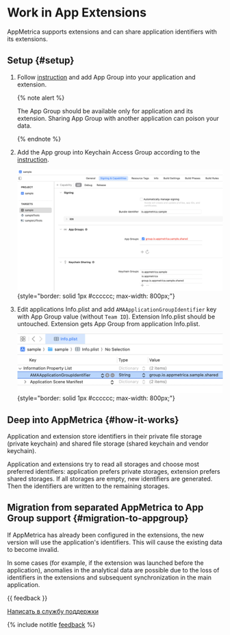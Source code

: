 # Work in App Extensions

AppMetrica supports extensions and can share application identifiers with its extensions. 

## Setup {#setup}

1. Follow [instruction](https://developer.apple.com/documentation/xcode/configuring-app-groups/) and add App Group into your application and extension. 

    {% note alert %}

    The App Group should be available only for application and its extension. Sharing App Group with another application can poison your data.

    {% endnote %}

2. Add the App group into Keychain Access Group according to the [instruction](https://developer.apple.com/documentation/security/sharing-access-to-keychain-items-among-a-collection-of-apps).

    ![](../../../../_images/entitlements.png){style="border: solid 1px #cccccc; max-width: 800px;"}

3. Edit applications Info.plist and add `AMAApplicationGroupIdentifier` key with App Group value (without `Team ID`). 
Extension Info.plist should be untouched. Extension gets App Group from application Info.plist.

    ![](../../../../_images/infoplist.png){style="border: solid 1px #cccccc; max-width: 800px;"}

## Deep into AppMetrica {#how-it-works}

Application and extension store identifiers in their private file storage (private keychain) and shared file storage (shared keychain and vendor keychain). 

Application and extensions try to read all storages and choose most preferred identifiers: application prefers private storages, extension prefers shared storages. If all storages are empty, new identifiers are generated. Then the identifiers are written to the remaining storages.

## Migration from separated AppMetrica to App Group support {#migration-to-appgroup}

If AppMetrica has already been configured in the extensions, the new version will use the application's identifiers. This will cause the existing data to become invalid.

In some cases (for example, if the extension was launched before the application), anomalies in the analytical data are possible due to the loss of identifiers in the extensions and subsequent synchronization in the main application.

{{ feedback }}

<a href="../../../troubleshooting/feedback-new.html">
  <span class="button">Написать в службу поддержки</span>
</a>

{% include notitle [feedback](../../../_includes/feedback-button.md) %}
